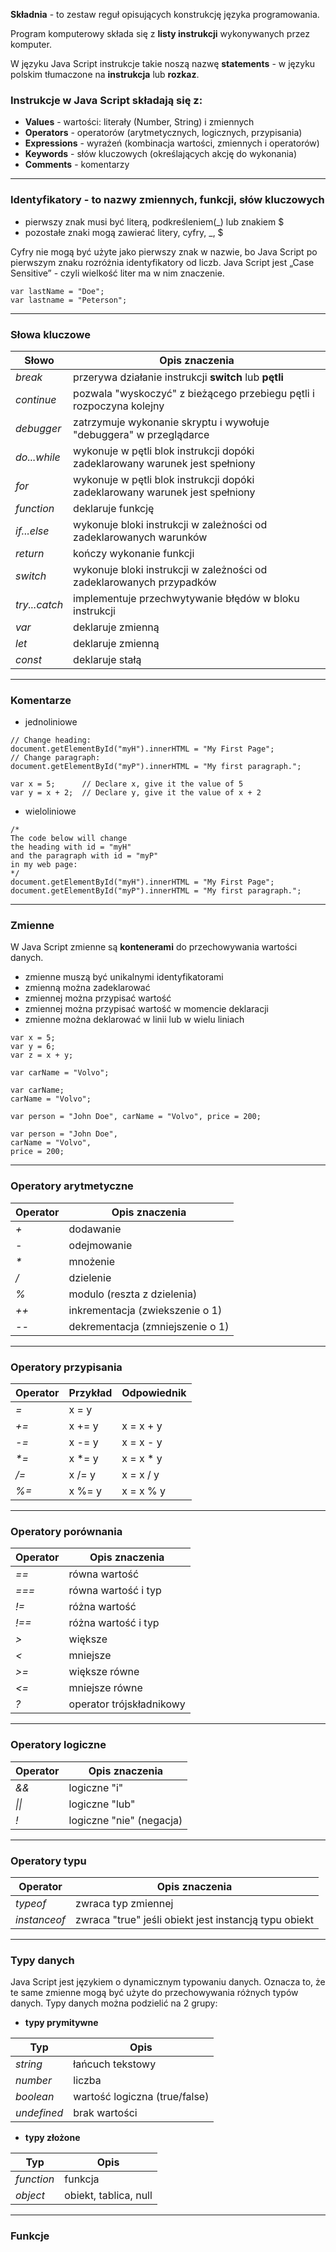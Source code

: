 **Składnia** - to zestaw reguł opisujących konstrukcję języka programowania.

Program komputerowy składa się z **listy instrukcji** wykonywanych przez komputer.

W języku Java Script instrukcje takie noszą nazwę **statements** - w języku polskim tłumaczone na **instrukcja** lub **rozkaz**.

### Instrukcje w Java Script składają się z:
* **Values** - wartości: literały (Number, String) i zmiennych
* **Operators** - operatorów (arytmetycznych, logicznych, przypisania)
* **Expressions** - wyrażeń (kombinacja wartości, zmiennych i operatorów)
* **Keywords** - słów kluczowych (określających akcję do wykonania)
* **Comments** - komentarzy
***
###  **Identyfikatory** - to nazwy zmiennych, funkcji, słów kluczowych
* pierwszy znak musi być literą, podkreśleniem(_) lub znakiem $
* pozostałe znaki mogą zawierać litery, cyfry, _, $

Cyfry nie mogą być użyte jako pierwszy znak w nazwie, bo Java Script po pierwszym znaku rozróżnia identyfikatory od liczb.
Java Script jest „Case Sensitive” - czyli wielkość liter ma w nim znaczenie.
```
var lastName = "Doe";
var lastname = "Peterson";
```
***
### Słowa kluczowe
Słowo | Opis znaczenia
--- | ---
*break* | przerywa działanie instrukcji **switch** lub **pętli**
*continue* | pozwala "wyskoczyć" z bieżącego przebiegu pętli i rozpoczyna kolejny
*debugger* | zatrzymuje wykonanie skryptu i wywołuje "debuggera" w przeglądarce
*do...while* | wykonuje w pętli blok instrukcji dopóki zadeklarowany warunek jest spełniony
*for* | wykonuje w pętli blok instrukcji dopóki zadeklarowany warunek jest spełniony
*function* | deklaruje funkcję
*if...else* | wykonuje bloki instrukcji w zależności od zadeklarowanych warunków
*return* | kończy wykonanie funkcji
*switch* | wykonuje bloki instrukcji w zależności od zadeklarowanych przypadków
*try...catch* | implementuje przechwytywanie błędów w bloku instrukcji
*var* | deklaruje zmienną
*let* | deklaruje zmienną
*const* | deklaruje stałą
***
### Komentarze
* jednoliniowe
```
// Change heading:
document.getElementById("myH").innerHTML = "My First Page";
// Change paragraph:
document.getElementById("myP").innerHTML = "My first paragraph.";
```
```
var x = 5;      // Declare x, give it the value of 5
var y = x + 2;  // Declare y, give it the value of x + 2
```
* wieloliniowe
```
/*
The code below will change
the heading with id = "myH"
and the paragraph with id = "myP"
in my web page:
*/
document.getElementById("myH").innerHTML = "My First Page";
document.getElementById("myP").innerHTML = "My first paragraph.";
```
***
### Zmienne
W Java Script zmienne są **kontenerami** do przechowywania wartości danych.
* zmienne muszą być unikalnymi identyfikatorami
* zmienną można zadeklarować
* zmiennej można przypisać wartość
* zmiennej można przypisać wartość w momencie deklaracji
* zmienne można deklarować w linii lub w wielu liniach
```
var x = 5;
var y = 6;
var z = x + y;
```
```
var carName = "Volvo";
```
```
var carName;
carName = "Volvo";
```
```
var person = "John Doe", carName = "Volvo", price = 200;
```
```
var person = "John Doe",
carName = "Volvo",
price = 200;
```
***
### Operatory arytmetyczne
Operator | Opis znaczenia
--- | ---
*+* | dodawanie
*-* | odejmowanie
*\** | mnożenie
*/* | dzielenie
*%* | modulo (reszta z dzielenia)
*++* | inkrementacja (zwiekszenie o 1)
*--* | dekrementacja (zmniejszenie o 1)
***
### Operatory przypisania
Operator | Przykład | Odpowiednik
--- | --- | ---
*=* | x = y | 
*+=* | x += y | x = x + y
*-=* | x -= y | x = x - y
*\*=* | x *= y | x = x * y
*/=* | x /= y | x = x / y
*%=* | x %= y | x = x % y
***
### Operatory porównania
Operator | Opis znaczenia
--- | ---
*==* | równa wartość
*===* | równa wartość i typ
*!=* | różna wartość
*!==* | różna wartość i typ
*>* | większe
*<* | mniejsze
*>=* | większe równe
*<=* | mniejsze równe
*?* | operator trójskładnikowy
***
### Operatory logiczne
Operator | Opis znaczenia
--- | ---
*&&* | logiczne "i"
*\|\|* | logiczne "lub"
*!* | logiczne "nie" (negacja)
***
### Operatory typu
Operator | Opis znaczenia
--- | ---
*typeof* | zwraca typ zmiennej
*instanceof* | zwraca "true" jeśli obiekt jest instancją typu obiekt
***
### Typy danych
Java Script jest językiem o dynamicznym typowaniu danych. Oznacza to, że te same zmienne mogą być użyte do przechowywania różnych typów danych.
Typy danych można podzielić na 2 grupy:
* **typy prymitywne**

Typ | Opis 
--- | ---
*string* | łańcuch tekstowy
*number* | liczba
*boolean* | wartość logiczna (true/false)
*undefined* | brak wartości

* **typy złożone**

Typ | Opis 
--- | ---
*function* | funkcja
*object* | obiekt, tablica, null
***
### Funkcje